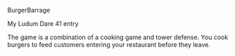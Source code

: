 BurgerBarrage

My Ludum Dare 41 entry

The game is a combination of a cooking game and tower defense.
You cook burgers to feed customers entering your restaurant before they leave.
